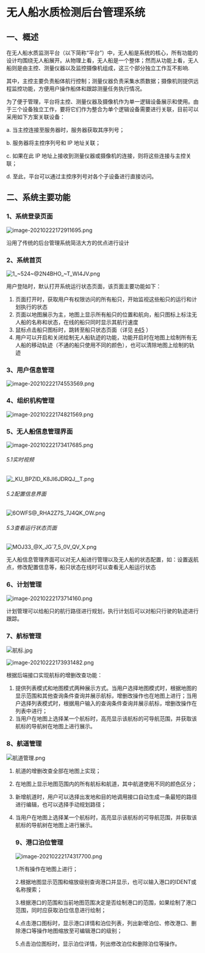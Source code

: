 # 无人船水质检测后台管理系统

## 一、概述

在无人船水质监测平台（以下简称“平台”）中，无人船是系统的核心，所有功能的设计均围绕无人船展开。从物理上看，无人船是一个整体；然而从功能上看，无人船则是由主控、测量仪器以及监控摄像机组成，这三个部分独立工作互不影响.

其中，主控主要负责船体航行控制；测量仪器负责采集水质数据；摄像机则提供远程监控功能，方便用户操作船体和跟踪测量任务执行情况。

为了便于管理，平台将主控、测量仪器及摄像机作为单一逻辑设备展示和使用。由于三个设备独立工作，要将它们作为整合为单个逻辑设备需要进行关联，目前可以采用如下方案关联设备：

a. 当主控连接至服务器时，服务器获取其序列号；

b. 服务器将主控序列号和 IP 地址关联；

c. 如果在此 IP 地址上接收到测量仪器或摄像机的连接，则将这些连接与主控关联；

d. 至此，平台可以通过主控序列号对各个子设备进行直接访问。

## 二、系统主要功能

### 1、系统登录页面

![image-20210222172911695.png](https://i.loli.net/2021/02/26/ExFhRdH7VCPML2b.png)

沿用了传统的后台管理系统简洁大方的优点进行设计

### 2、系统首页

![1_~524~@2N4BHO_~T_WI4JV.png](https://i.loli.net/2021/02/26/ELriwlxeYFW6XAj.png)

用户登陆时，默认打开系统运行状态页面，该页面主要功能如下：

1. 页面打开时，获取用户有权限访问的所有船只，开始监视这些船只的运行和计划执行的状态
2. 页面以地图展示为主，地图上显示所有船只的位置和航向，船只图标上标注无人船的名称和状态，在线的船只同时显示其航行速度
3. 鼠标点击船只图标时，跳转至船只状态页面（详见 [#45](https://dev.azure.com/ritju/96a77b14-f2e7-4bd6-aa89-5d16b8644e99/_workitems/edit/45) ）
4. 用户可以开启和关闭绘制无人船轨迹的功能，功能开启时在地图上绘制所有无人船的移动轨迹（不通的船只使用不同的颜色），也可以清除地图上绘制的轨迹

### 3、用户信息管理

![image-20210222174553569.png](https://i.loli.net/2021/02/26/94i36lYhgIFxDQA.png)

### 4、组织机构管理

![image-20210222174821569.png](https://i.loli.net/2021/02/26/jlNODpvwdihs9IF.png)

### 5、无人船信息管理界面

![image-20210222173417685.png](https://i.loli.net/2021/02/26/m9hXZiJ1LtgEsKn.png)

###### 5.1实时视频

![_KU_BPZID_K8JI6JDRQJ__T.png](https://i.loli.net/2021/02/26/5IyxtLNmg9PQT3l.png)

###### 5.2配置信息界面

![6OWFS@_RHA2Z7S_7J4QK_OW.png](https://i.loli.net/2021/02/26/tINucC76YPKLbWr.png)

###### 5.3查看运行状态页面

![MOJ33_@X_JG`7_5_0V_QV_X.png](https://i.loli.net/2021/02/26/cXYV4qOKkN1pIRw.png)



无人船信息管理界面可以对无人船进行管理以及无人船的状态配置，如：设置返航点，修改配置信息等，船只状态在线时可以查看无人船运行状态

### 6、计划管理

![image-20210222173714160.png](https://i.loli.net/2021/02/26/QweGMPBFZDRtAk4.png)

计划管理可以给船只的航行路径进行规划，执行计划后可以对船只行驶的轨迹进行跟踪。

### 7、航标管理

![航标.jpg](https://i.loli.net/2021/02/26/T2XvEjJI8WrDUyN.png)

![image-20210222173931482.png](https://i.loli.net/2021/02/26/4QO5Fri6nB32mZc.png)

根据后端接口实现航标的增删改查功能：

1. 提供列表模式和地图模式两种展示方式。当用户选择地图模式时，根据地图的显示范围和其他查询条件查询并展示航标，增删改操作也在地图上进行；当用户选择列表模式时，根据用户输入的查询条件查询并展示航标，增删改操作在列表中进行；
2. 当用户在地图上选择某一个航标时，高亮显示该航标的可导航范围，并获取该航标的导航树在地图上进行展示。

### 8、航道管理

![航道管理.png](https://i.loli.net/2021/02/26/Ikl2cJ4D5zOaSuN.png)

1. 航道的增删改查全部在地图上实现；

2. 在地图上显示地图范围内的所有航标和航道，其中航道使用不同的颜色区分；

3. 新增航道时，用户可以选择出发地和目的地调用接口自动生成一条最短的路径进行编辑，也可以选择手动规划路径；

4. 当用户在地图上选择某一个航标时，高亮显示该航标的可导航范围，并获取该航标的导航树在地图上进行展示。

   ### 9、港口泊位管理

   ![image-20210222174317700.png](https://i.loli.net/2021/02/26/3EZvNKQz8n1JLDR.png)

   1.所有操作在地图上进行；

   2.根据地图显示范围和缩放级别查询港口并显示，也可以输入港口的IDENT或名称搜索；

   3.根据港口的范围和当前地图范围决定是否绘制港口的范围，如果绘制了港口范围，同时应获取泊位信息进行绘制；

   4.点击港口图标时，显示港口详情和泊位列表，列出新增泊位、修改港口、删除港口等操作地图缩放至可编辑港口的级别；

   5.点击泊位图标时，显示泊位详情，列出修改泊位和删除泊位等操作。
